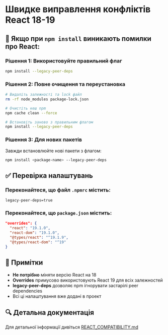 # Швидке виправлення конфліктів React 18-19

## 🚨 Якщо при `npm install` виникають помилки про React:

### Рішення 1: Використовуйте правильний флаг

```bash
npm install --legacy-peer-deps
```

### Рішення 2: Повне очищення та переустановка

```bash
# Видаліть залежності та lock файл
rm -rf node_modules package-lock.json

# Очистіть кеш npm
npm cache clean --force

# Встановіть заново з правильним флагом
npm install --legacy-peer-deps
```

### Рішення 3: Для нових пакетів

Завжди встановлюйте нові пакети з флагом:

```bash
npm install <package-name> --legacy-peer-deps
```

## ✅ Перевірка налаштувань

### Переконайтеся, що файл `.npmrc` містить:

```
legacy-peer-deps=true
```

### Переконайтеся, що `package.json` містить:

```json
"overrides": {
  "react": "19.1.0",
  "react-dom": "19.1.0",
  "@types/react": "^19.1.9",
  "@types/react-dom": "^19"
}
```

## 📝 Примітки

- **Не потрібно** міняти версію React на 18
- **Overrides** примусово використовують React 19 для всіх залежностей
- **legacy-peer-deps** дозволяє npm ігнорувати застарілі peer dependencies
- Всі ці налаштування вже додані в проект

## 🔍 Детальна документація

Для детальної інформації дивіться [REACT_COMPATIBILITY.md](./REACT_COMPATIBILITY.md)


